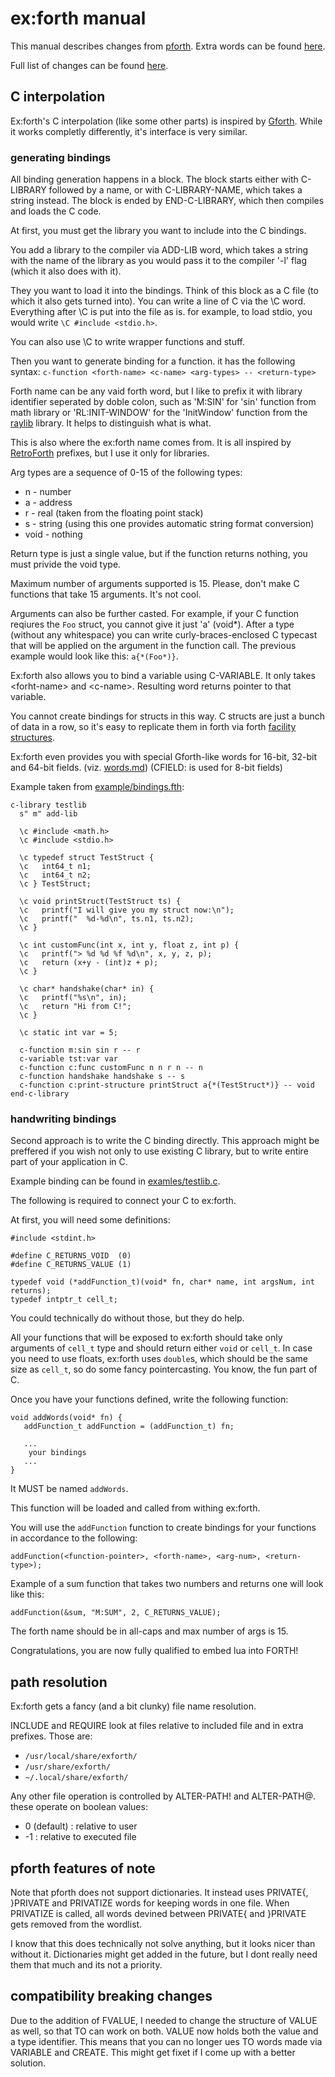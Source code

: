 # ex:forth manual
This manual describes changes from
[pforth](https://www.softsynth.com/pforth/).
Extra words can be found [here](words.md).

Full list of changes can be found
[here](changes.md).

## C interpolation

Ex:forth's C interpolation (like some other parts) is inspired by
[Gforth](https://gforth.org/).
While it works completly differently, it's interface is very similar.

### generating bindings

All binding generation happens in a block.
The block starts either with C-LIBRARY followed by a name, or with
C-LIBRARY-NAME, which takes a string instead.
The block is ended by END-C-LIBRARY, which then compiles and loads the C code.

At first, you must get the library you want to include into the C bindings.

You add a library to the compiler via ADD-LIB word, which takes a string with
the name of the library as you would pass it to the compiler '-l' flag
(which it also does with it).

They you want to load it into the bindings.
Think of this block as a C file (to which it also gets turned into).
You can write a line of C via the \C word. Everything after \C is put
into the file as is.
for example, to load stdio, you would write `\C #include <stdio.h>`.

You can also use \C to write wrapper functions and stuff.

Then you want to generate binding for a function.
it has the following syntax:
`c-function <forth-name> <c-name> <arg-types> -- <return-type>`

Forth name can be any vaid forth word, but I like to prefix it with
library identifier seperated by doble colon, such as 'M:SIN' for 'sin' function
from math library or 'RL:INIT-WINDOW' for the 'InitWindow' function from the
[raylib](https://www.raylib.com/)
library.
It helps to distinguish what is what.

This is also where the ex:forth name comes from.
It is all inspired by
[RetroForth](https://retroforth.org/)
prefixes, but I use it only for libraries.

Arg types are a sequence of 0-15 of the following types:

- n - number
- a - address
- r - real (taken from the floating point stack)
- s - string (using this one provides automatic string format conversion)
- void - nothing

Return type is just a single value, but if the function returns nothing, you
must privide the void type.

Maximum number of arguments supported is 15.
Please, don't make C functions that take 15 arguments.
It's not cool.

Arguments can also be further casted. For example, if your C function reqiures
the `Foo` struct, you cannot give it just 'a' (void*).
After a type (without any whitespace) you can write curly-braces-enclosed
C typecast that will be applied on the argument in the function call.
The previous example would look like this: `a{*(Foo*)}`.

Ex:forth also allows you to bind a variable using C-VARIABLE.
It only takes \<forht-name\> and \<c-name\>.
Resulting word returns pointer to that variable.

You cannot create bindings for structs in this way.
C structs are just a bunch of data in a row, so it's easy to replicate them
in forth via forth
[facility structures](https://forth-standard.org/standard/facility/BEGIN-STRUCTURE).

Ex:forth even provides you with special Gforth-like words for 16-bit,
32-bit and 64-bit fields. (viz.
[words.md](words.md))
(CFIELD: is used for 8-bit fields)

Example taken from
[example/bindings.fth](../example/bindings.fth):

```
c-library testlib
  s" m" add-lib

  \c #include <math.h>
  \c #include <stdio.h>

  \c typedef struct TestStruct {
  \c   int64_t n1;
  \c   int64_t n2;
  \c } TestStruct;

  \c void printStruct(TestStruct ts) { 
  \c   printf("I will give you my struct now:\n");
  \c   printf("  %d-%d\n", ts.n1, ts.n2);
  \c } 

  \c int customFunc(int x, int y, float z, int p) {
  \c   printf("> %d %d %f %d\n", x, y, z, p);
  \c   return (x+y - (int)z + p);
  \c }

  \c char* handshake(char* in) {
  \c   printf("%s\n", in);
  \c   return "Hi from C!";
  \c } 

  \c static int var = 5;

  c-function m:sin sin r -- r
  c-variable tst:var var
  c-function c:func customFunc n n r n -- n
  c-function handshake handshake s -- s
  c-function c:print-structure printStruct a{*(TestStruct*)} -- void
end-c-library
```

### handwriting bindings

Second approach is to write the C binding directly.
This approach might be preffered if you wish not only to use existing C library,
but to write entire part of your application in C.

Example binding can be found in
[examles/testlib.c](../example/testlib.c).

The following is required to connect your C to ex:forth.

At first, you will need some definitions:

```
#include <stdint.h>

#define C_RETURNS_VOID  (0)
#define C_RETURNS_VALUE (1)

typedef void (*addFunction_t)(void* fn, char* name, int argsNum, int returns);
typedef intptr_t cell_t;
```
You could technically do without those, but they do help.

All your functions that will be exposed to ex:forth should take only
arguments of `cell_t` type and should return either `void` or `cell_t`.
In case you need to use floats, ex:forth uses `double`s, which should be the
same size as `cell_t`, so do some fancy pointercasting.
You know, the fun part of C.

Once you have your functions defined, write the following function:

```
void addWords(void* fn) {
   addFunction_t addFunction = (addFunction_t) fn;

   ...
    your bindings
   ...
}
```

It MUST be named `addWords`.

This function will be loaded and called from withing ex:forth.

You will use the `addFunction` function to create bindings for your functions
in accordance to the following:

```
addFunction(<function-pointer>, <forth-name>, <arg-num>, <return-type>);
```

Example of a sum function that takes two numbers and returns one will look
like this:

```
addFunction(&sum, "M:SUM", 2, C_RETURNS_VALUE);
```

The forth name should be in all-caps and max number of args is 15.

Congratulations, you are now fully qualified to embed lua into FORTH!

## path resolution

Ex:forth gets a fancy (and a bit clunky) file name resolution.

INCLUDE and REQUIRE look at files relative to included file and in
extra prefixes.
Those are:

- `/usr/local/share/exforth/`
- `/usr/share/exforth/`
- `~/.local/share/exforth/`

Any other file operation is controlled by ALTER-PATH! and ALTER-PATH@.
these operate on boolean values:

- 0 (default) : relative to user
- -1 : relative to executed file


## pforth features of note

Note that pforth does not support dictionaries.
It instead uses PRIVATE{, }PRIVATE and PRIVATIZE words for keeping
words in one file.
When PRIVATIZE is called, all words devined between PRIVATE{ and }PRIVATE
gets removed from the wordlist.

I know that this does technically not solve anything, but it looks nicer
than without it.
Dictionaries might get added in the future, but I dont really need them that
much and its not a priority.

## compatibility breaking changes

Due to the addition of FVALUE, I needed to change the structure of VALUE
as well, so that TO can work on both.
VALUE now holds both the value and a type identifier.
This means that you can no longer ues TO words made via VARIABLE and CREATE.
This might get fixet if I come up with a better solution.

